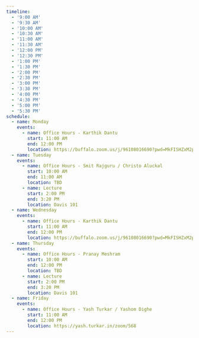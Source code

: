 ```yaml
---
timeline:
  - '9:00 AM'
  - '9:30 AM'
  - '10:00 AM'
  - '10:30 AM'
  - '11:00 AM'
  - '11:30 AM'
  - '12:00 PM'
  - '12:30 PM'
  - '1:00 PM'
  - '1:30 PM'
  - '2:00 PM'
  - '2:30 PM'
  - '3:00 PM'
  - '3:30 PM'
  - '4:00 PM'
  - '4:30 PM'
  - '5:00 PM'
  - '5:30 PM'
schedule:
  - name: Monday
    events:
      - name: Office Hours - Karthik Dantu
        start: 11:00 AM
        end: 12:00 PM
        location: https://buffalo.zoom.us/j/96108016690?pwd=MkFISHZxM2p5WUNDSnUvRXB3OW40Zz09&from=addon
  - name: Tuesday
    events:
      - name: Office Hours - Smit Rajguru / Christo Aluckal
        start: 10:00 AM
        end: 11:00 AM
        location: TBD
      - name: Lecture
        start: 2:00 PM
        end: 3:20 PM
        location: Davis 101
  - name: Wednesday
    events:
      - name: Office Hours - Karthik Dantu
        start: 11:00 AM
        end: 12:00 PM
        location: https://buffalo.zoom.us/j/96108016690?pwd=MkFISHZxM2p5WUNDSnUvRXB3OW40Zz09&from=addon
  - name: Thursday
    events:
      - name: Office Hours - Pranay Meshram
        start: 10:00 AM
        end: 12:00 PM
        location: TBD
      - name: Lecture
        start: 2:00 PM
        end: 3:20 PM
        location: Davis 101
  - name: Friday
    events:
      - name: Office Hours - Yash Turkar / Yashom Dighe
        start: 11:00 AM
        end: 12:00 PM
        location: https://yash.turkar.in/zoom/568
---
```

